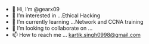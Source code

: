 - 👋 Hi, I’m @gearx09
- 👀 I’m interested in ...Ethical Hacking 
- 🌱 I’m currently learning ...Network and CCNA training 
- 💞️ I’m looking to collaborate on ...
- 📫 How to reach me ... kartik.singh0998@gmail.com

<!---
gearx09/gearx09 is a ✨ special ✨ repository because its `README.md` (this file) appears on your GitHub profile.
You can click the Preview link to take a look at your changes.
--->
